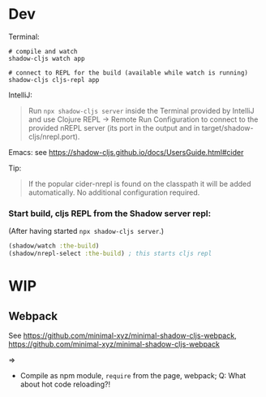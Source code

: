 Dev
===

Terminal:

    # compile and watch
    shadow-cljs watch app

    # connect to REPL for the build (available while watch is running)
    shadow-cljs cljs-repl app


IntelliJ:

> Run `npx shadow-cljs server` inside the Terminal provided by IntelliJ and use Clojure REPL → Remote Run Configuration to connect to the provided nREPL server (its port in the output and in target/shadow-cljs/nrepl.port).

Emacs: see https://shadow-cljs.github.io/docs/UsersGuide.html#cider

Tip:

> If the popular cider-nrepl is found on the classpath it will be added automatically. No additional configuration required.

### Start build, cljs REPL from the Shadow server repl:

(After having started `npx shadow-cljs server`.)

```clj
(shadow/watch :the-build)
(shadow/nrepl-select :the-build) ; this starts cljs repl
```

WIP
=======

Webpack
-------

See https://github.com/minimal-xyz/minimal-shadow-cljs-webpack, https://github.com/minimal-xyz/minimal-shadow-cljs-webpack

=>

 * Compile as npm module, `require` from the page, webpack; Q: What about hot code reloading?!
